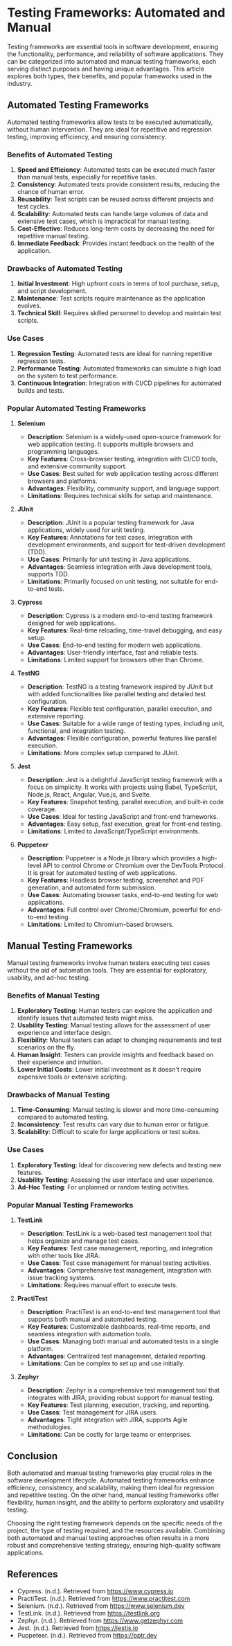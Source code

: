 # Testing Frameworks: Automated and Manual

Testing frameworks are essential tools in software development, ensuring the functionality, performance, and reliability of software applications. They can be categorized into automated and manual testing frameworks, each serving distinct purposes and having unique advantages. This article explores both types, their benefits, and popular frameworks used in the industry.

## Automated Testing Frameworks

Automated testing frameworks allow tests to be executed automatically, without human intervention. They are ideal for repetitive and regression testing, improving efficiency, and ensuring consistency.

### Benefits of Automated Testing

1. **Speed and Efficiency**: Automated tests can be executed much faster than manual tests, especially for repetitive tasks.
2. **Consistency**: Automated tests provide consistent results, reducing the chance of human error.
3. **Reusability**: Test scripts can be reused across different projects and test cycles.
4. **Scalability**: Automated tests can handle large volumes of data and extensive test cases, which is impractical for manual testing.
5. **Cost-Effective**: Reduces long-term costs by decreasing the need for repetitive manual testing.
6. **Immediate Feedback**: Provides instant feedback on the health of the application.

### Drawbacks of Automated Testing

1. **Initial Investment**: High upfront costs in terms of tool purchase, setup, and script development.
2. **Maintenance**: Test scripts require maintenance as the application evolves.
3. **Technical Skill**: Requires skilled personnel to develop and maintain test scripts.

### Use Cases

1. **Regression Testing**: Automated tests are ideal for running repetitive regression tests.
2. **Performance Testing**: Automated frameworks can simulate a high load on the system to test performance.
3. **Continuous Integration**: Integration with CI/CD pipelines for automated builds and tests.

### Popular Automated Testing Frameworks

1. **Selenium**
   - **Description**: Selenium is a widely-used open-source framework for web application testing. It supports multiple browsers and programming languages.
   - **Key Features**: Cross-browser testing, integration with CI/CD tools, and extensive community support.
   - **Use Cases**: Best suited for web application testing across different browsers and platforms.
   - **Advantages**: Flexibility, community support, and language support.
   - **Limitations**: Requires technical skills for setup and maintenance.

2. **JUnit**
   - **Description**: JUnit is a popular testing framework for Java applications, widely used for unit testing.
   - **Key Features**: Annotations for test cases, integration with development environments, and support for test-driven development (TDD).
   - **Use Cases**: Primarily for unit testing in Java applications.
   - **Advantages**: Seamless integration with Java development tools, supports TDD.
   - **Limitations**: Primarily focused on unit testing, not suitable for end-to-end tests.

3. **Cypress**
   - **Description**: Cypress is a modern end-to-end testing framework designed for web applications.
   - **Key Features**: Real-time reloading, time-travel debugging, and easy setup.
   - **Use Cases**: End-to-end testing for modern web applications.
   - **Advantages**: User-friendly interface, fast and reliable tests.
   - **Limitations**: Limited support for browsers other than Chrome.

4. **TestNG**
   - **Description**: TestNG is a testing framework inspired by JUnit but with added functionalities like parallel testing and detailed test configuration.
   - **Key Features**: Flexible test configuration, parallel execution, and extensive reporting.
   - **Use Cases**: Suitable for a wide range of testing types, including unit, functional, and integration testing.
   - **Advantages**: Flexible configuration, powerful features like parallel execution.
   - **Limitations**: More complex setup compared to JUnit.

5. **Jest**
   - **Description**: Jest is a delightful JavaScript testing framework with a focus on simplicity. It works with projects using Babel, TypeScript, Node.js, React, Angular, Vue.js, and Svelte.
   - **Key Features**: Snapshot testing, parallel execution, and built-in code coverage.
   - **Use Cases**: Ideal for testing JavaScript and front-end frameworks.
   - **Advantages**: Easy setup, fast execution, great for front-end testing.
   - **Limitations**: Limited to JavaScript/TypeScript environments.

6. **Puppeteer**
   - **Description**: Puppeteer is a Node.js library which provides a high-level API to control Chrome or Chromium over the DevTools Protocol. It is great for automated testing of web applications.
   - **Key Features**: Headless browser testing, screenshot and PDF generation, and automated form submission.
   - **Use Cases**: Automating browser tasks, end-to-end testing for web applications.
   - **Advantages**: Full control over Chrome/Chromium, powerful for end-to-end testing.
   - **Limitations**: Limited to Chromium-based browsers.

## Manual Testing Frameworks

Manual testing frameworks involve human testers executing test cases without the aid of automation tools. They are essential for exploratory, usability, and ad-hoc testing.

### Benefits of Manual Testing

1. **Exploratory Testing**: Human testers can explore the application and identify issues that automated tests might miss.
2. **Usability Testing**: Manual testing allows for the assessment of user experience and interface design.
3. **Flexibility**: Manual testers can adapt to changing requirements and test scenarios on the fly.
4. **Human Insight**: Testers can provide insights and feedback based on their experience and intuition.
5. **Lower Initial Costs**: Lower initial investment as it doesn't require expensive tools or extensive scripting.

### Drawbacks of Manual Testing

1. **Time-Consuming**: Manual testing is slower and more time-consuming compared to automated testing.
2. **Inconsistency**: Test results can vary due to human error or fatigue.
3. **Scalability**: Difficult to scale for large applications or test suites.

### Use Cases

1. **Exploratory Testing**: Ideal for discovering new defects and testing new features.
2. **Usability Testing**: Assessing the user interface and user experience.
3. **Ad-Hoc Testing**: For unplanned or random testing activities.

### Popular Manual Testing Frameworks

1. **TestLink**
   - **Description**: TestLink is a web-based test management tool that helps organize and manage test cases.
   - **Key Features**: Test case management, reporting, and integration with other tools like JIRA.
   - **Use Cases**: Test case management for manual testing activities.
   - **Advantages**: Comprehensive test management, integration with issue tracking systems.
   - **Limitations**: Requires manual effort to execute tests.

2. **PractiTest**
   - **Description**: PractiTest is an end-to-end test management tool that supports both manual and automated testing.
   - **Key Features**: Customizable dashboards, real-time reports, and seamless integration with automation tools.
   - **Use Cases**: Managing both manual and automated tests in a single platform.
   - **Advantages**: Centralized test management, detailed reporting.
   - **Limitations**: Can be complex to set up and use initially.

3. **Zephyr**
   - **Description**: Zephyr is a comprehensive test management tool that integrates with JIRA, providing robust support for manual testing.
   - **Key Features**: Test planning, execution, tracking, and reporting.
   - **Use Cases**: Test management for JIRA users.
   - **Advantages**: Tight integration with JIRA, supports Agile methodologies.
   - **Limitations**: Can be costly for large teams or enterprises.

## Conclusion

Both automated and manual testing frameworks play crucial roles in the software development lifecycle. Automated testing frameworks enhance efficiency, consistency, and scalability, making them ideal for regression and repetitive testing. On the other hand, manual testing frameworks offer flexibility, human insight, and the ability to perform exploratory and usability testing.

Choosing the right testing framework depends on the specific needs of the project, the type of testing required, and the resources available. Combining both automated and manual testing approaches often results in a more robust and comprehensive testing strategy, ensuring high-quality software applications.

## References

- Cypress. (n.d.). Retrieved from https://www.cypress.io
- PractiTest. (n.d.). Retrieved from https://www.practitest.com
- Selenium. (n.d.). Retrieved from https://www.selenium.dev
- TestLink. (n.d.). Retrieved from https://testlink.org
- Zephyr. (n.d.). Retrieved from https://www.getzephyr.com
- Jest. (n.d.). Retrieved from https://jestjs.io
- Puppeteer. (n.d.). Retrieved from https://pptr.dev
